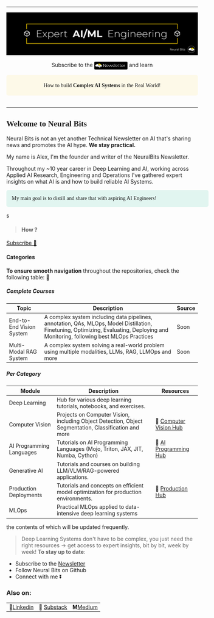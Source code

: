 <link rel="preconnect" href="https://fonts.googleapis.com">
<link rel="preconnect" href="https://fonts.gstatic.com" crossorigin>
<link href="https://fonts.googleapis.com/css2?family=Work+Sans:ital,wght@0,100..900;1,100..900&display=swap" rel="stylesheet">

---
<p align="center"><img src="../media/[Git][Banner][Center]-SmallHeader.png"></p>
<p align="center"><i class="fa-regular fa-bell"></i> Subscribe to the <a href="https://neuralbits.substack.com/"><img src="../media/[WhiteLogo][Subscribe]-Newsletter.png" style="height: 1.5em; vertical-align: middle;"></a> and learn</p>
<div style="background-color: #FFD00315; border-radius:5px; display: flex; justify-content: center;">
    <h4 style="font-family: Work Sans; height:auto;width: auto;" align="center"><span style="font-weight: 400;">How to build</span>
        <span style="font-weight: 800;">Complex AI Systems</span>
        <span style="font-weight: 400;">in the Real World! </span>
    </h4>
</div>
<div>
    <img href="https://img.shields.io/static/v1?label&logo=kubernetes&message=Kubernetes&style=for-the-badge&color=black"/> 
</div>

----
<h2 style="font-family: Work Sans; font-weight: 700;"> Welcome to Neural Bits</h2>

Neural Bits is not an yet another Technical Newsletter on AI that's sharing news and promotes the AI hype. **We stay practical.**

My name is Alex, I'm the founder and writer of the NeuralBits Newsletter.

Throughout my ~10 year career in Deep Learning and AI, working across Applied AI Research, Engineering and Operations I've gathered expert insights on what AI is and how to build reliable AI Systems.

<div style="background-color: #24C19620; border-radius:5px; display: flex; justify-content: left; width: 38em">
    <p style="font-family: Work Sans;margin: 1em;font-weight: 500;"> <i class="fa-regular fa-comment"></i> My main goal is to distill and share that with aspiring AI Engineers! </p>
</div>

s


>#### How ? 



<a  href="https://neuralbits.substack.com/subscribe"> Subscribe 🚀</a>
<be>

#### Categories
**To ensure smooth navigation** throughout the repositories, check the following table: 🔽
##### Complete Courses
| Topic | Description | Source |
|--------|-------------|---------------|
| End-to-End Vision System | A complex system including data pipelines, annotation, QAs, MLOps, Model Distillation, Finetuning, Optimizing, Evaluating, Deploying and Monitoring, following best MLOps Practices| Soon |
| Multi-Modal RAG System | A complex system solving a real-world problem using multiple modalities, LLMs, RAG, LLMOps and more | Soon |

##### Per Category
| Module | Description | Resources |
|--------|-------------|---------------|
| Deep Learning | Hub for various deep learning tutorials, notebooks, and exercises. | |
| Computer Vision | Projects on Computer Vision, including Object Detection, Object Segmentation, Classification and more| 🚀 [Computer Vision Hub](https://github.com/neural-bits/computer-vision-hub)|
| AI Programming Languages | Tutorials on AI Programming Languages (Mojo, Triton, JAX, JIT, Numba, Cython) | 🚀 [AI Programming Hub](https://github.com/neural-bits/ai-programming-hub)|
| Generative AI| Tutorials and courses on building LLM/VLM/RAG-powered applications. | |
| Production Deployments| Tutorials and concepts on efficient model optimization for production environments. | 🚀 [Production Hub](https://github.com/neural-bits/deep-learning-resources.git)|
| MLOps| Practical MLOps applied to data-intensive deep learning systems | |

the contents of which will be updated frequently.

> Deep Learning Systems don't have to be complex, you just need the right resources -> get access to expert insights, bit by bit, week by week!
**To stay up to date**:
- Subscribe to the [Newsletter](https://neuralbits.substack.com/)
- Follow Neural Bits on Github
- Connect with me ⏬


### Also on:
| | | |
|--|--|--|
|🔗[Linkedin](https://www.linkedin.com/in/arazvant/)| 📰 [Substack](https://neuralbits.substack.com/) | **M**[Medium](https://medium.com/@alexandrurazvant) |


